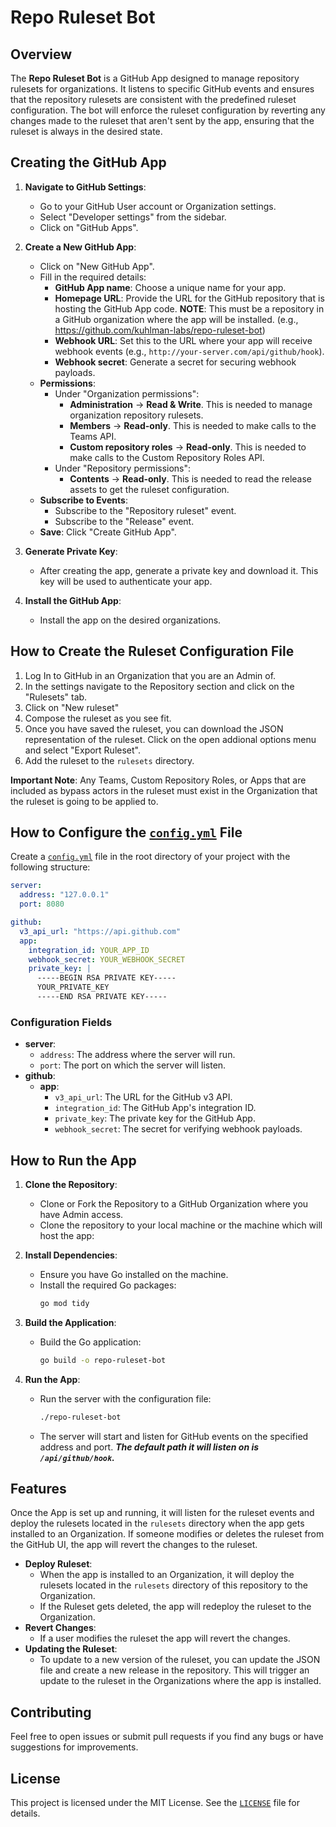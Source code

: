 # Repo Ruleset Bot

## Overview
The **Repo Ruleset Bot** is a GitHub App designed to manage repository rulesets for organizations. It listens to specific GitHub events and ensures that the repository rulesets are consistent with the predefined ruleset configuration. The bot will enforce the ruleset configuration by reverting any changes made to the ruleset that aren't sent by the app, ensuring that the ruleset is always in the desired state.

## Creating the GitHub App

1. **Navigate to GitHub Settings**:
   - Go to your GitHub User account or Organization settings.
   - Select "Developer settings" from the sidebar.
   - Click on "GitHub Apps".

2. **Create a New GitHub App**:
   - Click on "New GitHub App".
   - Fill in the required details:
     - **GitHub App name**: Choose a unique name for your app.
     - **Homepage URL**: Provide the URL for the GitHub repository that is hosting the GitHub App code. **NOTE**: This must be a repository in a GitHub organization where the app will be installed. (e.g., https://github.com/kuhlman-labs/repo-ruleset-bot) 
     - **Webhook URL**: Set this to the URL where your app will receive webhook events (e.g., `http://your-server.com/api/github/hook`).
     - **Webhook secret**: Generate a secret for securing webhook payloads.
   - **Permissions**:
     - Under "Organization permissions":
       - **Administration** -> **Read & Write**. This is needed to manage organization repository rulesets.
       - **Members** -> **Read-only**. This is needed to make calls to the Teams API.
       - **Custom repository roles** -> **Read-only**. This is needed to make calls to the Custom Repository Roles API.
     - Under "Repository permissions":
       - **Contents** -> **Read-only**. This is needed to read the release assets to get the ruleset configuration.
   - **Subscribe to Events**:
     - Subscribe to the "Repository ruleset" event.
     - Subscribe to the "Release" event.
   - **Save**: Click "Create GitHub App".

3. **Generate Private Key**:
   - After creating the app, generate a private key and download it. This key will be used to authenticate your app.

4. **Install the GitHub App**:
   - Install the app on the desired organizations.

## How to Create the Ruleset Configuration File

1. Log In to GitHub in an Organization that you are an Admin of.
2. In the settings navigate to the Repository section and click on the "Rulesets" tab.
3. Click on "New ruleset"
4. Compose the ruleset as you see fit.
5. Once you have saved the ruleset, you can download the JSON representation of the ruleset. Click on the open addional options menu and select "Export Ruleset".
6. Add the ruleset to the `rulesets` directory.

**Important Note**: Any Teams, Custom Repository Roles, or Apps that are included as bypass actors in the ruleset must exist in the Organization that the ruleset is going to be applied to.

## How to Configure the [`config.yml`](config.yml) File

Create a [`config.yml`](config.yml) file in the root directory of your project with the following structure:

```yaml
server:
  address: "127.0.0.1"
  port: 8080

github:
  v3_api_url: "https://api.github.com"
  app:
    integration_id: YOUR_APP_ID
    webhook_secret: YOUR_WEBHOOK_SECRET
    private_key: |
      -----BEGIN RSA PRIVATE KEY-----
      YOUR_PRIVATE_KEY
      -----END RSA PRIVATE KEY-----
```

### Configuration Fields

- **server**:
  - `address`: The address where the server will run.
  - `port`: The port on which the server will listen.
- **github**:
  - **app**:
    - `v3_api_url`: The URL for the GitHub v3 API.
    - `integration_id`: The GitHub App's integration ID.
    - `private_key`: The private key for the GitHub App.
    - `webhook_secret`: The secret for verifying webhook payloads.

## How to Run the App

1. **Clone the Repository**:
   - Clone or Fork the Repository to a GitHub Organization where you have Admin access.
   - Clone the repository to your local machine or the machine which will host the app:

1. **Install Dependencies**:
   - Ensure you have Go installed on the machine.
   - Install the required Go packages:
     ```sh
     go mod tidy
     ```

2. **Build the Application**:
   - Build the Go application:
     ```sh
     go build -o repo-ruleset-bot
     ```

3. **Run the App**:
   - Run the server with the configuration file:
     ```sh
     ./repo-ruleset-bot
     ```

   - The server will start and listen for GitHub events on the specified address and port. ***The default path it will listen on is `/api/github/hook`.***

## Features

Once the App is set up and running, it will listen for the ruleset events and deploy the rulesets located in the `rulesets` directory when the app gets installed to an Organization. If someone modifies or deletes the ruleset from the GitHub UI, the app will revert the changes to the ruleset.

- **Deploy Ruleset**:
  - When the app is installed to an Organization, it will deploy the rulesets located in the `rulesets` directory of this repository to the Organization.
  - If the Ruleset gets deleted, the app will redeploy the ruleset to the Organization.
- **Revert Changes**:
  - If a user modifies the ruleset the app will revert the changes.
- **Updating the Ruleset**:
  - To update to a new version of the ruleset, you can update the JSON file and create a new release in the repository. This will trigger an update to the ruleset in the Organizations where the app is installed.

## Contributing

Feel free to open issues or submit pull requests if you find any bugs or have suggestions for improvements.

## License

This project is licensed under the MIT License. See the [`LICENSE`](LICENSE) file for details.